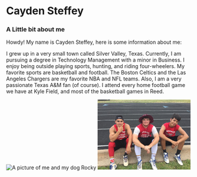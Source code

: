 # Cayden Steffey

### A Little bit about me

Howdy! My name is Cayden Steffey, here is some information about me:

I grew up in a very small town called Silver Valley, Texas. Currently, I am pursuing a degree in Technology Management with a minor in Business. I enjoy being outside playing sports, hunting, and riding four-wheelers. My favorite sports are basketball and football. The Boston Celtics and the Las Angeles Chargers are my favorite NBA and NFL teams. Also, I am a very passionate Texas A&M fan (of course). I attend every home football game we have at Kyle Field, and most of the basketball games in Reed.

<img src="rocky.png.png" alt="A picture of me and my dog Rocky" width="50%" height="50%">
<img src="Battle of Classes.jpg" alt="My friends and I at Battle of the Classes" width="50%" height="50%">

